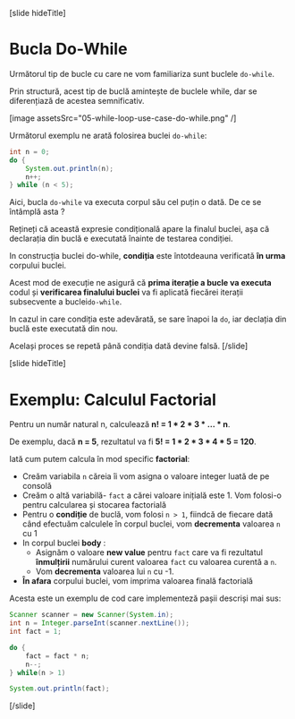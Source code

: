 [slide hideTitle]
# Bucla Do-While 
Următorul tip de bucle cu care ne vom familiariza sunt buclele `do-while`. 

Prin structură, acest tip de buclă amintește de buclele while, dar se diferențiază de acestea semnificativ. 

[image assetsSrc="05-while-loop-use-case-do-while.png" /]

Următorul exemplu ne arată folosirea buclei `do-while`:
```java live
int n = 0;
do {
    System.out.println(n);
    n++;
} while (n < 5);
```
Aici, bucla `do-while` va executa corpul său cel puțin o dată. De ce se întâmplă asta ? 

Rețineți că această expresie condițională apare la finalul buclei, așa că declarația din buclă e executată înainte de testarea condiției.

In construcția buclei do-while, **condiția** este întotdeauna verificată **în urma** corpului buclei. 

Acest mod de execuție ne asigură că **prima iterație a bucle va executa** codul și **verificarea finalului buclei** va fi aplicată fiecărei iterații subsecvente a buclei`do-while`.

In cazul in care condiția este adevărată, se sare înapoi la `do`, iar declația din buclă este executată din nou. 

Același proces se repetă până condiția dată devine falsă.
[/slide]

[slide hideTitle]
# Exemplu: Calculul Factorial
Pentru un număr natural n, calculează **n! = 1 * 2 * 3 * … * n**. 

De exemplu, dacă **n = 5**, rezultatul va fi **5! = 1 * 2 * 3 * 4 * 5 = 120**.

Iată cum putem calcula în mod specific **factorial**:
- Creăm variabila `n` căreia îi vom asigna o valoare integer luată de pe consolă 
- Creăm o altă variabilă- `fact` a cărei valoare inițială este 1. Vom folosi-o pentru calcularea și stocarea factorială
- Pentru o **condiție** de buclă, vom folosi `n > 1`, fiindcă de fiecare dată când efectuăm calculele în corpul buclei, vom  **decrementa** valoarea `n` cu 1
- In corpul buclei **body** :
    - Asignăm o valoare **new value** pentru `fact` care va fi rezultatul **înmulțirii** numărului curent valoarea `fact`  cu valoarea curentă a `n`.
    - Vom **decrementa** valoarea lui `n` cu -1.
- **În afara** corpului buclei, vom imprima valoarea finală factorială 

Acesta este un exemplu de cod care implementeză pașii descriși mai sus:
```java live
Scanner scanner = new Scanner(System.in);
int n = Integer.parseInt(scanner.nextLine());
int fact = 1;

do {
    fact = fact * n;
    n--;
} while(n > 1)

System.out.println(fact);
```
[/slide]